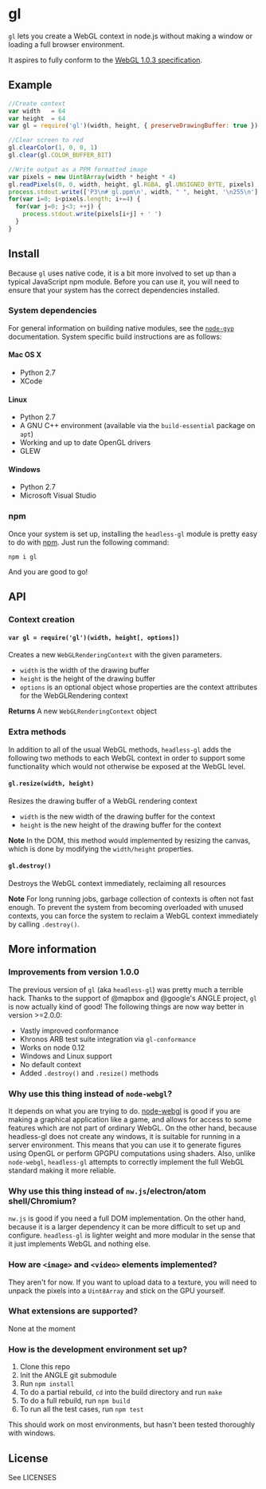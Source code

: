 # gl
`gl` lets you create a WebGL context in node.js without making a window or loading a full browser environment.

It aspires to fully conform to the [WebGL 1.0.3 specification](https://www.khronos.org/registry/webgl/specs/1.0.3/).

## Example

```javascript
//Create context
var width   = 64
var height  = 64
var gl = require('gl')(width, height, { preserveDrawingBuffer: true })

//Clear screen to red
gl.clearColor(1, 0, 0, 1)
gl.clear(gl.COLOR_BUFFER_BIT)

//Write output as a PPM formatted image
var pixels = new Uint8Array(width * height * 4)
gl.readPixels(0, 0, width, height, gl.RGBA, gl.UNSIGNED_BYTE, pixels)
process.stdout.write(['P3\n# gl.ppm\n', width, " ", height, '\n255\n'].join(''))
for(var i=0; i<pixels.length; i+=4) {
  for(var j=0; j<3; ++j) {
    process.stdout.write(pixels[i+j] + ' ')
  }
}
```

## Install
Because `gl` uses native code, it is a bit more involved to set up than a typical JavaScript npm module.  Before you can use it, you will need to ensure that your system has the correct dependencies installed.

### System dependencies
For general information on building native modules, see the [`node-gyp`](https://github.com/nodejs/node-gyp) documentation. System specific build instructions are as follows:

#### Mac OS X

* Python 2.7
* XCode

#### Linux

* Python 2.7
* A GNU C++ environment (available via the `build-essential` package on `apt`)
* Working and up to date OpenGL drivers
* GLEW

#### Windows

* Python 2.7
* Microsoft Visual Studio

### npm
Once your system is set up, installing the `headless-gl` module is pretty easy to do with [npm](http://docs.npmjs.org).  Just run the following command:

```
npm i gl
```

And you are good to go!

## API

### Context creation

#### `var gl = require('gl')(width, height[, options])`
Creates a new `WebGLRenderingContext` with the given parameters.

* `width` is the width of the drawing buffer
* `height` is the height of the drawing buffer
* `options` is an optional object whose properties are the context attributes for the WebGLRendering context

**Returns** A new `WebGLRenderingContext` object

### Extra methods

In addition to all of the usual WebGL methods, `headless-gl` adds the following two methods to each WebGL context in order to support some functionality which would not otherwise be exposed at the WebGL level.

#### `gl.resize(width, height)`
Resizes the drawing buffer of a WebGL rendering context

* `width` is the new width of the drawing buffer for the context
* `height` is the new height of the drawing buffer for the context

**Note** In the DOM, this method would implemented by resizing the canvas, which is done by modifying the `width/height` properties.

#### `gl.destroy()`
Destroys the WebGL context immediately, reclaiming all resources

**Note** For long running jobs, garbage collection of contexts is often not fast enough.  To prevent the system from becoming overloaded with unused contexts, you can force the system to reclaim a WebGL context immediately by calling `.destroy()`.

## More information

### Improvements from version 1.0.0

The previous version of `gl` (aka `headless-gl`) was pretty much a terrible hack. Thanks to the support of @mapbox and @google's ANGLE project, `gl` is now actually kind of good!  The following things are now way better in version >=2.0.0:

* Vastly improved conformance
* Khronos ARB test suite integration via `gl-conformance`
* Works on node 0.12
* Windows and Linux support
* No default context
* Added `.destroy()` and `.resize()` methods

### Why use this thing instead of `node-webgl`?

It depends on what you are trying to do.  [node-webgl](https://github.com/mikeseven/node-webgl) is good if you are making a graphical application like a game, and allows for access to some features which are not part of ordinary WebGL.  On the other hand, because headless-gl does not create any windows, it is suitable for running in a server environment.  This means that you can use it to generate figures using OpenGL or perform GPGPU computations using shaders. Also, unlike `node-webgl`, `headless-gl` attempts to correctly implement the full WebGL standard making it more reliable.

### Why use this thing instead of `nw.js`/electron/atom shell/Chromium?

`nw.js` is good if you need a full DOM implementation.  On the other hand, because it is a larger dependency it can be more difficult to set up and configure.  `headless-gl` is lighter weight and more modular in the sense that it just implements WebGL and nothing else.

### How are `<image>` and `<video>` elements implemented?

They aren't for now.  If you want to upload data to a texture, you will need to unpack the pixels into a `Uint8Array` and stick on the GPU yourself.

### What extensions are supported?

None at the moment

### How is the development environment set up?

1. Clone this repo
1. Init the ANGLE git submodule
1. Run `npm install`
1. To do a partial rebuild, `cd` into the build directory and run `make`
1. To do a full rebuild, run `npm build`
1. To run all the test cases, run `npm test`

This should work on most environments, but hasn't been tested thoroughly with windows.

## License

See LICENSES
